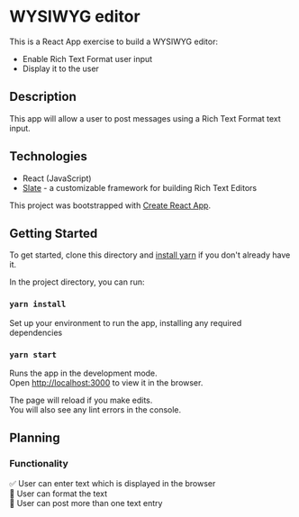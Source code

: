 # WYSIWYG editor

This is a React App exercise to build a WYSIWYG editor:

- Enable Rich Text Format user input
- Display it to the user

## Description

This app will allow a user to post messages using a Rich Text Format text input.

## Technologies
- React (JavaScript)
- [Slate](https://docs.slatejs.org/) - a customizable framework for building Rich Text Editors

This project was bootstrapped with [Create React App](https://github.com/facebook/create-react-app).

## Getting Started

To get started, clone this directory and [install yarn](https://classic.yarnpkg.com/en/docs/install/) if you don't already have it. 

In the project directory, you can run:

### `yarn install`
Set up your environment to run the app, installing any required dependencies

### `yarn start`

Runs the app in the development mode.<br />
Open [http://localhost:3000](http://localhost:3000) to view it in the browser.

The page will reload if you make edits.<br />
You will also see any lint errors in the console.

## Planning

### Functionality

✅  User can enter text which is displayed in the browser  
🔲  User can format the text  
🔲  User can post more than one text entry  

